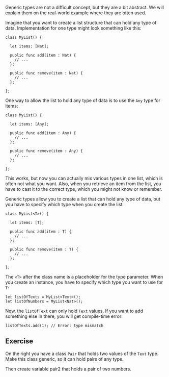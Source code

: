 Generic types are not a difficult concept, but they are a bit abstract. We will explain them on
the real-world example where they are often used.

Imagine that you want to create a list structure that can hold any type of data. Implementation for
one type might look something like this:

```motoko
class MyList() {

  let items: [Nat];

  public func add(item : Nat) {
    // ...
  };

  public func remove(item : Nat) {
    // ...
  };

};
```

One way to allow the list to hold any type of data is to use the `Any` type for items:

```motoko
class MyList() {

  let items: [Any];

  public func add(item : Any) {
    // ...
  };

  public func remove(item : Any) {
    // ...
  };

};
```

This works, but now you can actually mix various types in one list, which is often not what you want.
Also, when you retrieve an item from the list, you have to cast it to the correct type, which you
might not know or remember.

Generic types allow you to create a list that can hold any type of data, but you have to specify
which type when you create the list:

```motoko
class MyList<T>() {

  let items: [T];

  public func add(item : T) {
    // ...
  };

  public func remove(item : T) {
    // ...
  };

};
```

The `<T>` after the class name is a placeholder for the type parameter. When you create an instance,
you have to specify which type you want to use for `T`:

```motoko
let listOfTexts = MyList<Text>();
let listOfNumbers = MyList<Nat>();
```

Now, the `listOfText` can only hold `Text` values. If you want to add something else in there, you
will get compile-time error:

```motoko
listOfTexts.add(1); // Error: type mismatch
```

## Exercise

On the right you have a class `Pair` that holds two values of the `Text` type. Make this class
generic, so it can hold pairs of any type.

Then create variable pair2 that holds a pair of two numbers.
